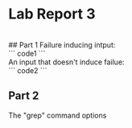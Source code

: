 # Lab Report 3
<br>
## Part 1
Failure inducing intput:
<br>
```
code1
```
<br>
An input that doesn't induce failue:
<br>
```
code2
```
<br>



## Part 2
The "grep" command options

